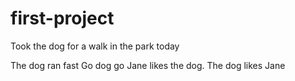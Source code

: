 # first-project
Took the dog for a walk in the park today

The dog ran fast
Go dog go
Jane likes the dog. 
The dog likes Jane
